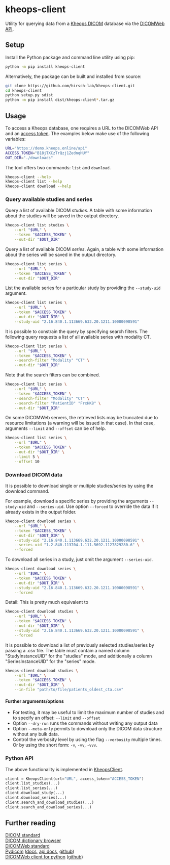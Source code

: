 # kheops-client
Utility for querying data from a [Kheops DICOM](https://kheops.online/) database via the [DICOMWeb API](https://www.dicomstandard.org/dicomweb).

## Setup
Install the Python package and command line utility using pip:

```bash
python -m pip install kheops-client
```

Alternatively, the package can be built and installed from source:

```bash
git clone https://github.com/hirsch-lab/kheops-client.git
cd kheops-client
python setup.py sdist
python -m pip install dist/kheops-client*.tar.gz
```

## Usage

To access a Kheops database, one requires a URL to the DICOMWeb API and an [access token](https://docs.kheops.online/docs/tokens). The examples below make use of the following variables:

```bash
URL="https://demo.kheops.online/api"
ACCESS_TOKEN="B18jTXCzTrQzj1ZednqHUY"
OUT_DIR="./downloads"
```

The tool offers two commands: `list` and `download`.

```bash
kheops-client --help
kheops-client list --help
kheops-client download --help
```

### Query available studies and series

Query a list of available DICOM *studies*. A table with some information about the studies will be saved in the output directory.

```bash
kheops-client list studies \
    --url "$URL" \
    --token "$ACCESS_TOKEN" \
    --out-dir "$OUT_DIR"
```

Query a list of available DICOM *series*. Again, a table with some information about the series will be saved in the output directory.

```bash
kheops-client list series \
    --url "$URL" \
    --token "$ACCESS_TOKEN" \
    --out-dir "$OUT_DIR"
```

List the available series for a particular study by providing the `--study-uid` argument.

```bash
kheops-client list series \
    --url "$URL" \
    --token "$ACCESS_TOKEN" \
    --out-dir "$OUT_DIR" \
    --study-uid "2.16.840.1.113669.632.20.1211.10000098591"
```

It is possible to constrain the query by specifying search filters. The following query requests a list of all available series with modality CT.

```bash
kheops-client list series \
    --url "$URL" \
    --token "$ACCESS_TOKEN" \
    --search-filter "Modality" "CT" \
    --out-dir "$OUT_DIR"
```

Note that the search filters can be combined.

```bash
kheops-client list series \
    --url "$URL" \
    --token "$ACCESS_TOKEN" \
    --search-filter "Modality" "CT" \
    --search-filter "PatientID" "FrxHK8" \
    --out-dir "$OUT_DIR"
```

On some DICOMWeb servers, the retrieved lists may be truncated due to resource limitations (a warning will be issued in that case). In that case, arguments `--limit` and `--offset` can be of help.

```bash
kheops-client list series \
    --url "$URL" \
    --token "$ACCESS_TOKEN" \
    --out-dir "$OUT_DIR" \
    --limit 5 \
    --offset 10
```

### Download DICOM data
It is possible to download single or multiple studies/series by using the download command.

For example, download a specific series by providing the arguments `--study-uid` and `--series-uid`. Use option `--forced` to override the data if it already exists in the output folder.

```bash
kheops-client download series \
    --url "$URL" \
    --token "$ACCESS_TOKEN" \
    --out-dir "$OUT_DIR" \
    --study-uid "2.16.840.1.113669.632.20.1211.10000098591" \
    --series-uid "1.2.840.113704.1.111.5692.1127829280.6" \
    --forced
```

To download all series in a study, just omit the argument `--series-uid`.

```bash
kheops-client download series \
    --url "$URL" \
    --token "$ACCESS_TOKEN" \
    --out-dir "$OUT_DIR" \
    --study-uid "2.16.840.1.113669.632.20.1211.10000098591" \
    --forced
```

Detail: This is pretty much equivalent to

```bash
kheops-client download studies \
    --url "$URL" \
    --token "$ACCESS_TOKEN" \
    --out-dir "$OUT_DIR" \
    --study-uid "2.16.840.1.113669.632.20.1211.10000098591" \
    --forced
```

It is possible to download a list of previously selected studies/series by passing a .csv file. The table must contain a named column "StudyInstanceUID" for the "studies" mode, and additionally a column "SeriesInstanceUID" for the "series" mode.

```bash
kheops-client download studies \
    --url "$URL" \
    --token "$ACCESS_TOKEN" \
    --out-dir "$OUT_DIR" \
    --in-file "path/to/file/patients_oldest_cta.csv"
```

#### Further arguments/options
- For testing, it may be useful to limit the maximum number of studies and to specify an offset: `--limit` and `--offset`
- Option `--dry-run` runs the commands without writing any output data
- Option `--meta-only` permits to download only the DICOM data structure without any bulk data.
- Control the verbosity level by using the flag `--verbosity` multiple times. Or by using the short form: `-v`, `-vv`, `-vvv`.

### Python API
The above functionality is implemented in [KheopsClient](https://github.com/hirsch-lab/kheops-client/blob/main/kheops_client/client.py).

```python
client = KheopsClient(url="URL", access_token="ACCESS_TOKEN")
client.list_studies(...)
client.list_series(...)
client.download_study(...)
client.download_series(...)
client.search_and_download_studies(...)
client.search_and_download_series(...)
```


## Further reading
[DICOM standard](https://www.dicomstandard.org/current)  
[DICOM dictionary browser](https://dicom.innolitics.com/ciods)  
[DICOMWeb standard](https://www.dicomstandard.org/dicomweb)  
[Pydicom](https://pydicom.github.io/) ([docs](https://pydicom.github.io/pydicom/stable/), [api docs](https://dicomweb-client.readthedocs.io/en/latest/package.html#), [github](https://github.com/pydicom/pydicom))  
[DICOMWeb client for python](https://dicomweb-client.readthedocs.io/en/latest/) ([github](https://github.com/mghcomputationalpathology/dicomweb-client))
